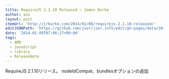 ```yaml
---
title: RequireJS 2.1.10 Released ~ James Burke
author: azu
layout: post
itemUrl: 'http://jrburke.com/2014/01/08/requirejs-2.1.10-released/'
editJSONPath: 'https://github.com/jser/jser.info/edit/gh-pages/data/2014/01/index.json'
date: '2014-01-09T07:06:27+00:00'
tags:
  - AMD
  - JavaScript
  - library
  - ReleaseNote
---
```

RequireJS 2.1.10リリース。
nodeIdCompat、bundlesオプションの追加

